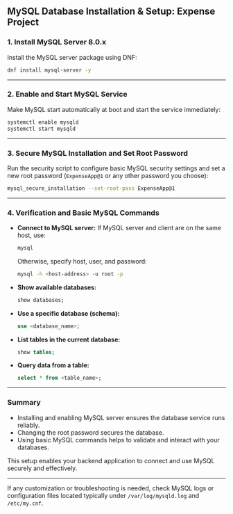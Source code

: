 ## MySQL Database Installation & Setup: Expense Project

### 1. Install MySQL Server 8.0.x
Install the MySQL server package using DNF:
```bash
dnf install mysql-server -y
```

***

### 2. Enable and Start MySQL Service
Make MySQL start automatically at boot and start the service immediately:
```bash
systemctl enable mysqld
systemctl start mysqld
```

***

### 3. Secure MySQL Installation and Set Root Password
Run the security script to configure basic MySQL security settings and set a new root password (`ExpenseApp@1` or any other password you choose):
```bash
mysql_secure_installation --set-root-pass ExpenseApp@1
```

***

### 4. Verification and Basic MySQL Commands

- **Connect to MySQL server:**
  If MySQL server and client are on the same host, use:
  ```bash
  mysql
  ```
  Otherwise, specify host, user, and password:
  ```bash
  mysql -h <host-address> -u root -p
  ```
- **Show available databases:**
  ```sql
  show databases;
  ```
- **Use a specific database (schema):**
  ```sql
  use <database_name>;
  ```
- **List tables in the current database:**
  ```sql
  show tables;
  ```
- **Query data from a table:**
  ```sql
  select * from <table_name>;
  ```

***

### Summary
- Installing and enabling MySQL server ensures the database service runs reliably.
- Changing the root password secures the database.
- Using basic MySQL commands helps to validate and interact with your databases.

This setup enables your backend application to connect and use MySQL securely and effectively.

***

If any customization or troubleshooting is needed, check MySQL logs or configuration files located typically under `/var/log/mysqld.log` and `/etc/my.cnf`.